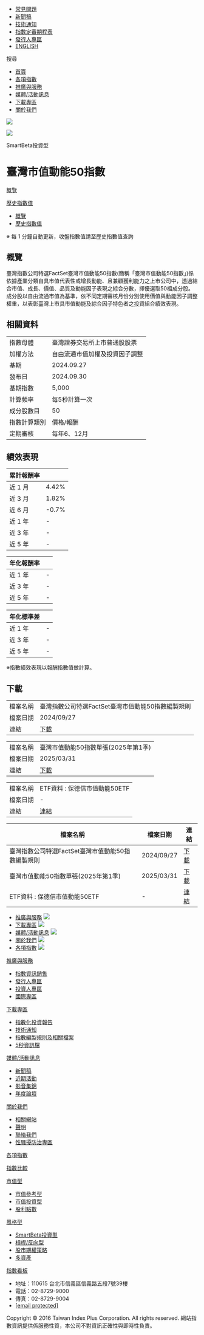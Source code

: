 * [常見問題](/promotion_and_service/investors_zone)
* [新聞稿](/news)
* [技術通知](/downloads/technical_notice)
* [指數定審期程表](/downloads/technical_notice?category_id=3)
* [發行人專區](/promotion_and_service/issuers_zone)
* [ENGLISH](/en/indexes/IX0220)

搜尋

* [首頁](/)
* [各項指數](/indexes)
* [推廣與服務](/promotion_and_service)
* [媒體/活動訊息](/media_and_events)
* [下載專區](/downloads)
* [關於我們](/company)

![](/_nuxt/img/icon-search.0764993.svg)

![](/_nuxt/img/icon-hamburger.b434b2b.png)

SmartBeta投資型

# 臺灣市值動能50指數

[概覽](/indexes/IX0220)

[歷史指數值](/indexes/IX0220/history)

* [概覽](/indexes/IX0220)
* [歷史指數值](/indexes/IX0220/history)

※ 每 1 分鐘自動更新，收盤指數值請至歷史指數值查詢

## 概覽

臺灣指數公司特選FactSet臺灣市值動能50指數(簡稱「臺灣市值動能50指數」)係依據產業分類自具市值代表性或增長動能、且兼顧獲利能力之上市公司中，透過結合市值、成長、價值、品質及動能因子表現之綜合分數，擇優選取50檔成分股。成分股以自由流通市值為基準，依不同定期審核月份分別使用價值與動能因子調整權重，以表彰臺灣上市具市值動能及綜合因子特色者之投資組合績效表現。

## 相關資料

|  |  |
| --- | --- |
| 指數母體 | 臺灣證券交易所上市普通股股票 |
| 加權方法 | 自由流通市值加權及投資因子調整 |
| 基期 | 2024.09.27 |
| 發布日 | 2024.09.30 |
| 基期指數 | 5,000 |
| 計算頻率 | 每5秒計算一次 |
| 成分股數目 | 50 |
| 指數計算類別 | 價格/報酬 |
| 定期審核 | 每年6、12月 |

## 績效表現

| 累計報酬率 | |
| --- | --- |
| 近 1 月 | 4.42% |
| 近 3 月 | 1.82% |
| 近 6 月 | -0.7% |
| 近 1 年 | - |
| 近 3 年 | - |
| 近 5 年 | - |

| 年化報酬率 | |
| --- | --- |
| 近 1 年 | - |
| 近 3 年 | - |
| 近 5 年 | - |

| 年化標準差 | |
| --- | --- |
| 近 1 年 | - |
| 近 3 年 | - |
| 近 5 年 | - |

※指數績效表現以報酬指數值做計算。

## 下載

|  |  |
| --- | --- |
| 檔案名稱 | 臺灣指數公司特選FactSet臺灣市值動能50指數編製規則 |
| 檔案日期 | 2024/09/27 |
| 連結 | [下載](https://backend.taiwanindex.com.tw/api/downloadFile/IndexFiles/836/tw) |

|  |  |
| --- | --- |
| 檔案名稱 | 臺灣市值動能50指數單張(2025年第1季) |
| 檔案日期 | 2025/03/31 |
| 連結 | [下載](https://backend.taiwanindex.com.tw/api/downloadFile/IndexFiles/856/tw) |

|  |  |
| --- | --- |
| 檔案名稱 | ETF資料 : 保德信市值動能50ETF |
| 檔案日期 | - |
| 連結 | [連結](https://www.twse.com.tw/zh/products/securities/etf/products/content.html?009803#domestic) |

| 檔案名稱 | 檔案日期 | 連結 |
| --- | --- | --- |
| 臺灣指數公司特選FactSet臺灣市值動能50指數編製規則 | 2024/09/27 | [下載](https://backend.taiwanindex.com.tw/api/downloadFile/IndexFiles/836/tw) |
| 臺灣市值動能50指數單張(2025年第1季) | 2025/03/31 | [下載](https://backend.taiwanindex.com.tw/api/downloadFile/IndexFiles/856/tw) |
| ETF資料 : 保德信市值動能50ETF | - | [連結](https://www.twse.com.tw/zh/products/securities/etf/products/content.html?009803#domestic) |

* [推廣與服務](/promotion_and_service) ![](/_nuxt/img/icon-arrow-down.31514ec.svg)
* [下載專區](/downloads) ![](/_nuxt/img/icon-arrow-down.31514ec.svg)
* [媒體/活動訊息](/media_and_events) ![](/_nuxt/img/icon-arrow-down.31514ec.svg)
* [關於我們](/company/introduction) ![](/_nuxt/img/icon-arrow-down.31514ec.svg)
* [各項指數](/indexes) ![](/_nuxt/img/icon-arrow-down.31514ec.svg)

[推廣與服務](/promotion_and_service)

* [指數資訊銷售](/promotion_and_service/index_data_selling)
* [發行人專區](/promotion_and_service/issuers_zone)
* [投資人專區](/promotion_and_service/investors_zone)
* [國際專區](/promotion_and_service/global_zone)

[下載專區](/downloads)

* [指數化投資報告](/downloads/investment_report)
* [技術通知](/downloads/technical_notice)
* [指數編製規則及相關檔案](/downloads/compilation_rule)
* [5秒資訊檔](/downloads/five_seconds_information_file)

[媒體/活動訊息](/media_and_events)

* [新聞稿](/news)
* [近期活動](/campaigns)
* [影音集錦](/videos)
* [年度論壇](/forum)

[關於我們](/company/introduction)

* [相關網站](/links)
* [聲明](/statement)
* [聯絡我們](/contactus)
* [性騷擾防治專區](/anti_harassment_enforcement)

[各項指數](/indexes)

[指數比較](/indexes/comparison)

[市值型](/indexes/categories/4)

* [市值參考型](/indexes/categories/4/subcategories/5)
* [市值投資型](/indexes/categories/4/subcategories/6)
* [股利點數](/indexes/categories/4/subcategories/12)

[風格型](/indexes/categories/7)

* [SmartBeta投資型](/indexes/categories/7/subcategories/8)
* [槓桿/反向型](/indexes/categories/7/subcategories/9)
* [股市期權策略](/indexes/categories/7/subcategories/11)
* [多資產](/indexes/categories/7/subcategories/13)

[指數看板](/indexes/board/tip)

* 地址：110615 台北市信義區信義路五段7號39樓
* 電話：02-8729-9000
* 傳真：02-8729-9004
* [[email protected]](/cdn-cgi/l/email-protection#1a697f686c73797f5a6e7b736d7b7473747e7f6234797577346e6d)

Copyright © 2016 Taiwan Index Plus Corporation. All rights reserved. 網站指數資訊提供係服務性質，本公司不對資訊正確性與即時性負責。

